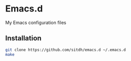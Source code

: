 Emacs.d
=======
My Emacs configuration files

## Installation

```bash
git clone https://github.com/sitdh/emacs.d ~/.emacs.d
make
```
